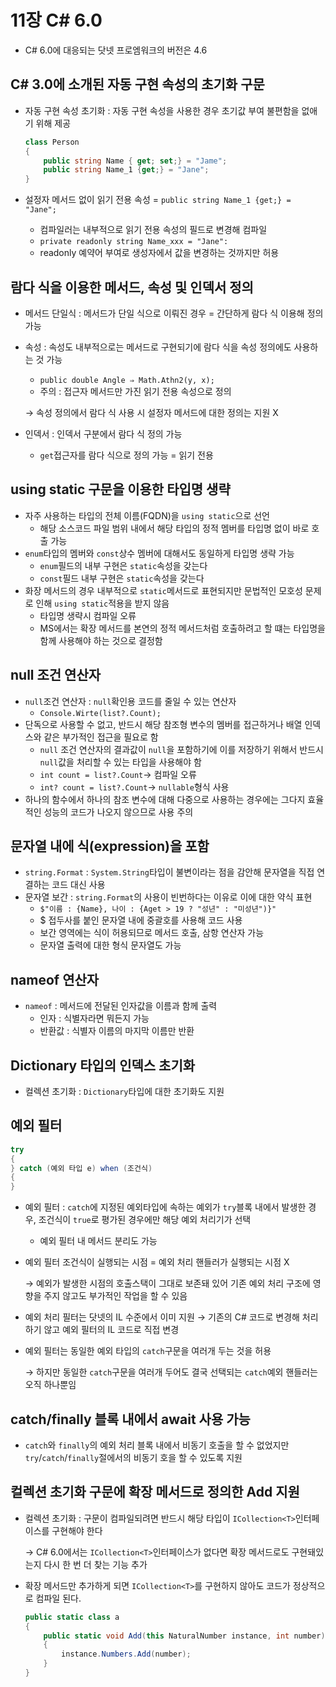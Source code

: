 # 11장 C# 6.0

- C# 6.0에 대응되는 닷넷 프로엠워크의 버전은 4.6

## C# 3.0에 소개된 자동 구현 속성의 초기화 구문

- 자동 구현 속성 초기화 : 자동 구현 속성을 사용한 경우 초기값 부여 불편함을 없애기 위해 제공
    
    ```csharp
    class Person
    {
    	public string Name { get; set;} = "Jame";
    	public string Name_1 {get;} = "Jane";
    }
    ```
    
- 설정자 메서드 없이 읽기 전용 속성 = `public string Name_1 {get;} = "Jane";`
    - 컴파일러는 내부적으로 읽기 전용 속성의 필드로 변경해 컴파일
    - `private readonly string Name_xxx = "Jane":`
    - readonly 예약어 부여로 생성자에서 값을 변경하는 것까지만 허용

## 람다 식을 이용한 메서드, 속성 및 인덱서 정의

- 메서드 단일식 : 메서드가 단일 식으로 이뤄진 경우 = 간단하게 람다 식 이용해 정의 가능
- 속성 : 속성도 내부적으로는 메서드로 구현되기에 람다 식을 속성 정의에도 사용하는 것 가능
    - `public double Angle ⇒ Math.Athn2(y, x);`
    - 주의 : 접근자 메서드만 가진 읽기 전용 속성으로 정의
    
    → 속성 정의에서 람다 식 사용 시 설정자 메서드에 대한 정의는 지원 X
    
- 인덱서 : 인덱서 구분에서 람다 식 정의 가능
    - `get`접근자를 람다 식으로 정의 가능 = 읽기 전용

## using static 구문을 이용한 타입명 생략

- 자주 사용하는 타입의 전체 이름(FQDN)을 `using static`으로 선언
    - 해당 소스코드 파일 범위 내에서 해당 타입의 정적 멤버를 타입명 없이 바로 호출 가능
- `enum`타입의 멤버와 `const`상수 멤버에 대해서도 동일하게 타입명 생략 가능
    - `enum`필드의 내부 구현은 `static`속성을 갖는다
    - `const`필드 내부 구현은 `static`속성을 갖는다
- 화장 메서드의 경우 내부적으로 `static`메서드로 표현되지만 문법적인 모호성 문제로 인해 `using static`적용을 받지 않음
    - 타입명 생략시 컴파일 오류
    - MS에서는 확장 메서드를 본연의 정적 메서드처럼 호출하려고 할 떄는 타입명을 함께 사용해야 하는 것으로 결정함

## null 조건 연산자

- `null`조건 연산자 : `null`확인용 코드를 줄일 수 있는 연산자
    - `Console.Wirte(list?.Count);`
- 단독으로 사용할 수 없고, 반드시 해당 참조형 변수의 멤버를 접근하거나 배열 인덱스와 같은 부가적인 접근을 필요로 함
    - `null` 조건 연산자의 결과값이 `null`을 포함하기에 이를 저장하기 위해서 반드시 `null`값을 처리할 수 있는 타입을 사용해야 함
    - `int count = list?.Count`→ 컴파일 오류
    - `int? count = list?.Count`→ `nullable`형식 사용
- 하나의 함수에서 하나의 참조 변수에 대해 다중으로 사용하는 경우에는 그다지 효율적인 성능의 코드가 나오지 않으므로 사용 주의

## 문자열 내에 식(expression)을 포함

- `string.Format` : `System.String`타입이 불변이라는 점을 감안해 문자열을 직접 연결하는 코드 대신 사용
- 문자열 보간 : `string.Format`의 사용이 빈번하다는 이유로 이에 대한 약식 표현
    - `$"이름 : {Name}, 나이 : {Aget > 19 ? "성년" : "미성년")}"`
    - $ 접두사를 붙인 문자열 내에 중괄호를 사용해 코드 사용
    - 보간 영역에는 식이 허용되므로 메서드 호출, 삼항 연산자 가능
    - 문자열 출력에 대한 형식 문자열도 가능

## nameof 연산자

- `nameof` : 메서드에 전달된 인자값을 이름과 함께 출력
    - 인자 : 식별자라면 뭐든지 가능
    - 반환값 : 식별자 이름의 마지막 이름만 반환

## Dictionary 타입의 인덱스 초기화

- 컬렉션 초기화 : `Dictionary`타입에 대한 초기화도 지원

## 예외 필터

```csharp
try
{
} catch (예외 타입 e) when (조건식)
{
}
```

- 예외 필터 : `catch`에 지정된 예외타입에 속하는 예외가 `try`블록 내에서 발생한 경우, 조건식이 `true`로 평가된 경우에만 해당 예외 처리기가 선택
    - 예외 필터 내 메서드 분리도 가능
- 예외 필터 조건식이 실행되는 시점 = 예외 처리 핸들러가 실행되는 시점 X
    
    → 예외가 발생한 시점의 호출스택이 그대로 보존돼 있어 기존 예외 처리 구조에 영향을 주지 않고도 부가적인 작업을 할 수 있음
    
- 예외 처리 필터는 닷넷의 IL 수준에서 이미 지원 → 기존의 C# 코드로 변경해 처리하기 않고 예외 필터의 IL 코드로 직접 변경
- 예외 필터는 동일한 예외 타입의 `catch`구문을 여러개 두는 것을 허용
    
    → 하지만 동일한 `catch`구문을 여러개 두어도 결국 선택되는 `catch`예외 핸들러는 오직 하나뿐임
    

## catch/finally 블록 내에서 await 사용 가능

- `catch`와 `finally`의 예외 처리 블록 내에서 비동기 호출을 할 수 없었지만 `try`/`catch`/`finally`절에서의 비동기 호을 할 수 있도록 지원

## 컬렉션 초기화 구문에 확장 메서드로 정의한 Add 지원

- 컬렉션 초기화 : 구문이 컴파일되려면 반드시 해당 타입이 `ICollection<T>`인터페이스를 구현해야 한다
    
    → C# 6.0에서는 `ICollection<T>`인터페이스가 없다면 확장 메서드로도 구현돼있는지 다시 한 번 더 찾는 기능 추가
    
- 확장 메서드만 추가하게 되면 `ICollection<T>`를 구현하지 않아도 코드가 정상적으로 컴파일 된다.
    
    ```csharp
    public static class a
    {
    	public static void Add(this NaturalNumber instance, int number)
    	{
    		instance.Numbers.Add(number);
    	}
    }
    ```
